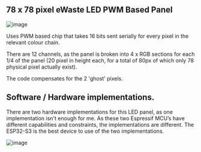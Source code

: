## 78 x 78 pixel eWaste LED PWM Based Panel
![image](https://github.com/mrcodetastic/ESP32S3-MBI5153-DMG1075-DMA/assets/12006953/55241e2b-edfa-4dc6-80c6-e6e21618c9ec)

Uses PWM based chip that takes 16 bits sent serially for every pixel in the relevant colour chain. 

There are 12 channels, as the panel is broken into 4 x RGB sections for each 1/4 of the panel (20 pixel in height each, for a total of 80px of which only 78 physical pixel actually exist).

The code compensates for the 2 'ghost' pixels.

## Software / Hardware implementations.
There are two hardware implementations for this LED panel, as one implementation isn't enough for me. As these two Espressif MCU’s have different capabilities and constraints, the implementations are different. The ESP32-S3 is the best device to use of the two implementations.

![image](https://github.com/mrcodetastic/ESP32S3-MBI5153-DMG1075-DMA/assets/12006953/4d9d8386-97a9-40ae-8fc5-589d130c8b61)
